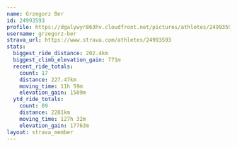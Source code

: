 ```yaml
---
name: Grzegorz Ber
id: 24993593
profile: https://dgalywyr863hv.cloudfront.net/pictures/athletes/24993593/7453165/11/large.jpg
username: grzegorz-ber
strava_url: https://www.strava.com/athletes/24993593
stats:
  biggest_ride_distance: 202.4km
  biggest_climb_elevation_gain: 771m
  recent_ride_totals:
    count: 17
    distance: 227.47km
    moving_time: 11h 59m
    elevation_gain: 1509m
  ytd_ride_totals:
    count: 89
    distance: 2281km
    moving_time: 127h 32m
    elevation_gain: 17763m
layout: strava_member
--- 
```


